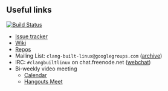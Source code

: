 ## Useful links

[![Build Status](https://travis-ci.com/ClangBuiltLinux/continuous-integration.svg?branch=master)](https://travis-ci.com/ClangBuiltLinux/continuous-integration)
- [Issue tracker](https://github.com/ClangBuiltLinux/linux/issues)
- [Wiki](https://github.com/ClangBuiltLinux/linux/wiki)
- [Repos](https://github.com/ClangBuiltLinux)
- Mailing List: `clang-built-linux@googlegroups.com` ([archive](https://groups.google.com/forum/#!forum/clang-built-linux))
- IRC: `#clangbuiltlinux` on chat.freenode.net ([webchat](http://webchat.freenode.net/?channels=clangbuiltlinux))
- Bi-weekly video meeting
  - [Calendar](https://calendar.google.com/calendar/embed?src=google.com_bbf8m6m4n8nq5p2bfjpele0n5s%40group.calendar.google.com)
  - [Hangouts Meet](https://meet.google.com/yjf-jyqk-iaz)
